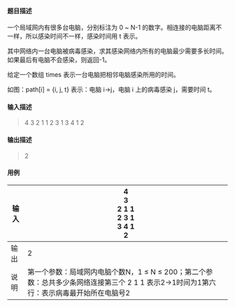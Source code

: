 #### 题目描述

一个局域网内有很多台电脑，分别标注为 0 ~ N-1 的数字。相连接的电脑距离不一样，所以感染时间不一样，感染时间用 t 表示。

其中网络内一台电脑被病毒感染，求其感染网络内所有的电脑最少需要多长时间。如果最后有电脑不会感染，则返回-1。

给定一个数组 times 表示一台电脑把相邻电脑感染所用的时间。

如图：path[i] = {i, j, t} 表示：电脑 i->j，电脑 i 上的病毒感染 j，需要时间 t。

#### 输入描述

> 4
> 3
> 2 1 1
> 2 3 1
> 3 4 1
> 2

#### 输出描述

> 2

#### 用例


| 输入 | 4<br/>3<br/>2 1 1<br/>2 3 1<br/>3 4 1<br/>2                                                                                               |
| ------ | ------------------------------------------------------------------------------------------------------------------------------------------- |
| 输出 | 2                                                                                                                                         |
| 说明 | 第一个参数：局域网内电脑个数N，1 ≤ N ≤ 200；第二个参数：总共多少条网络连接第三个 2 1 1 表示2->1时间为1第六行：表示病毒最开始所在电脑号2 |

